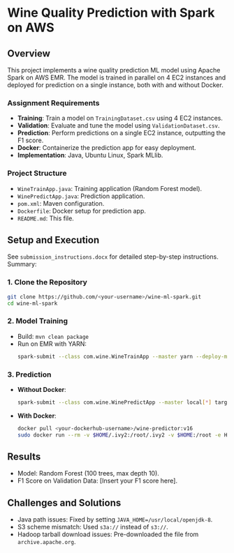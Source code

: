 # Wine Quality Prediction with Spark on AWS

## Overview
This project implements a wine quality prediction ML model using Apache Spark on AWS EMR. The model is trained in parallel on 4 EC2 instances and deployed for prediction on a single instance, both with and without Docker.

### Assignment Requirements
- **Training**: Train a model on `TrainingDataset.csv` using 4 EC2 instances.
- **Validation**: Evaluate and tune the model using `ValidationDataset.csv`.
- **Prediction**: Perform predictions on a single EC2 instance, outputting the F1 score.
- **Docker**: Containerize the prediction app for easy deployment.
- **Implementation**: Java, Ubuntu Linux, Spark MLlib.

### Project Structure
- `WineTrainApp.java`: Training application (Random Forest model).
- `WinePredictApp.java`: Prediction application.
- `pom.xml`: Maven configuration.
- `Dockerfile`: Docker setup for prediction app.
- `README.md`: This file.

## Setup and Execution
See `submission_instructions.docx` for detailed step-by-step instructions. Summary:

### 1. Clone the Repository
```bash
git clone https://github.com/<your-username>/wine-ml-spark.git
cd wine-ml-spark
```

### 2. Model Training
- Build: `mvn clean package`
- Run on EMR with YARN:
  ```bash
  spark-submit --class com.wine.WineTrainApp --master yarn --deploy-mode client target/wine-ml-spark-1.0-SNAPSHOT.jar
  ```

### 3. Prediction
- **Without Docker**:
  ```bash
  spark-submit --class com.wine.WinePredictApp --master local[*] target/wine-ml-spark-1.0-SNAPSHOT.jar
  ```
- **With Docker**:
  ```bash
  docker pull <your-dockerhub-username>/wine-predictor:v16
  sudo docker run --rm -v $HOME/.ivy2:/root/.ivy2 -v $HOME:/root -e HOME=/root -e SPARK_SUBMIT_OPTS="-Divy.cache.dir=/root/.ivy2/cache -Divy.home=/root/.ivy2" --user root <your-dockerhub-username>/wine-predictor:v16
  ```

## Results
- Model: Random Forest (100 trees, max depth 10).
- F1 Score on Validation Data: [Insert your F1 score here].

## Challenges and Solutions
- Java path issues: Fixed by setting `JAVA_HOME=/usr/local/openjdk-8`.
- S3 scheme mismatch: Used `s3a://` instead of `s3://`.
- Hadoop tarball download issues: Pre-downloaded the file from `archive.apache.org`.